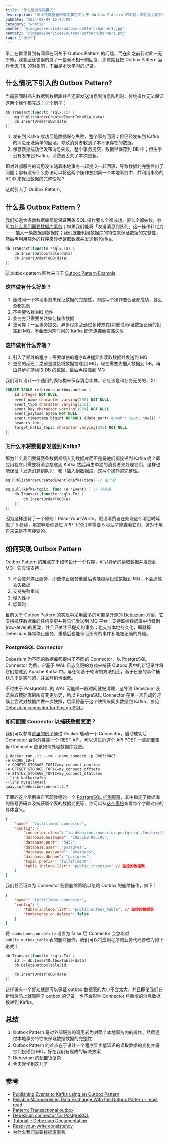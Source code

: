 ```yaml
---
title: "什么是发件箱模式"
description: "早上在群里看到有同事在问关于 Outbox Pattern 的问题，而在此之前我对此一无所知，我甚至还错误的发了一些毫不相干的回复，那就姑且把 Outbox Pattern 当作今天 TIL 的对象吧，下面是本次学习的记录"
pubDate: "2024-08-04 15:43:00"
category: "whatis"
banner: "@images/services/outbox-pattern/banner1.jpg"
banner2: "@images/services/outbox-pattern/banner1.png"
tags: ["技术"]
---
```


早上在群里看到有同事在问关于 Outbox Pattern 的问题，而在此之前我对此一无所知，我甚至还错误的发了一些毫不相干的回复，那就姑且把 Outbox Pattern 当作今天 TIL 的对象吧，下面是本次学习的记录。

## 什么情况下引入的 Outbox Pattern?

当需要同时插入数据到数据库并且还要发送消息到消息队列时，传统操作无法保证这两个操作都完成；举个例子：

```go
db.Transact(func(tx *sqlx.Tx) {
    mq.PublishOrderCreatedEventToKafka(data)
    db.InsertOrderToDB(data)
})
```

1. 发布到 Kafka 成功但是数据保存失败，整个事务回滚；但已经发布到 Kafka 的消息无法简单的回滚，导致消费者收到了本不该存在的数据。
2. 保存数据成功但发布消息失败，整个事务提交，数据已保存到 DB 中；但由于没有发布到 Kafka，消费者丢失了本次更新。

即对外部服务的调用没法随着本地事务一起提交一起回滚，导致数据的完整性出了问题；那有没有什么办法可以将这两个操作放到同一个本地事务中，并利用事务的 ACID 来保证数据的完整性呢？

这就引入了 Outbox Pattern。

## 什么是 Outbox Pattern？

我们知道大多数数据库都能保证两条 SQL 操作要么全都成功，要么全都失败，参见[为什么我们需要数据库事务](https://godruoyi.com/services/why-do-we-need-database-transactions/)；如果我们能将「发送消息到队列」这一操作转化为 —— 插入一条数据到数据库；我们就能利用数据库的特性来保证数据的完整性，然后再利用额外的程序来异步读取数据并发送到 Kafka。

```go
db.Transact(func(tx *sqlx.Tx) {
    db.InsertOutboxTable(data)
    db.InsertOrderToDB(data)
})
```

![outbox pattern](@images/services/outbox-pattern/outbox-pattern.png)
图片来自于 [Outbox Pattern Example](https://github.com/debezium/debezium-examples/tree/main/outbox)

### 这样做有什么好处？

1. 通过同一个本地事务来保证数据的完整性，即这两个操作要么全都成功，要么全都失败
2. 不需要依赖 MQ 组件
3. 业务方只需要关注如何操作数据
4. 更可靠；一旦事务提交，异步程序会通过多种方式(如重试)保证数据正确的投递到 MQ，不会因为短时间的 Kafka 断开连接而投递失败

### 这样做有什么弊端？

1. 引入了额外的程序；需要单独的程序&进程异步读取数据并发送到 MQ
2. 更高的延迟；之前是直接将数据投递到 MQ，现在需要先插入数据到 DB，再由异步程序读取 DB 的数据，最后再投递到 MQ

我们可以设计一个通用的表结构来保存消息实体，它应该是和业务无关的，如：

```sql
CREATE TABLE reference_outbox.outbox (
    id integer NOT NULL,
    event_name character varying(256) NOT NULL,
    event_type character varying(256),
    event_key character varying(1024) NOT NULL,
    event_payload bytea NOT NULL,
    event_timestamp bigint DEFAULT (date_part('epoch'::text, now()) * (1000)::double precision) NOT NULL,
    headers text,
    target_kafka_topic character varying(256) NOT NULL
);
```

### 为什么不将数据都发送到 Kafka?

那为什么我们要将两条数据都插入到数据库而不是将他们都投递到 Kafka 呢？即应用程序只需要将消息投递到 Kafka 然后再由单独的消费者来处理它们，这样也能保证「发送消息到队列」和「插入到数据库」这两个操作的完整性。

```go
mq.PublishOrderCreatedEventToKafka(data) // 生产者

mq.pull(kafka-topic, func (e *Event) { // 消费者
    db.Transact(func(tx *sqlx.Tx) {
        db.InsertOrderToDB(e)
    })
})
```

因为这样违背了一个原则：Read-Your-Wrirte。假设消费者在处理这个消息时延迟了 5 秒钟，那意味着你通过 APP 下的订单需要 5 秒后才能查看它们，这对于用户来说是不可接受的。

## 如何实现 Outbox Pattern

Outbox Pattern 的难点在于如何设计一个程序，可以异步的读取数据并发送到 MQ。它应该支持：

1. 不会意外停止服务，即使停止服务重启后也能继续投递数据到 MQ，不会造成丢失数据
2. 支持失败重试
3. 侵入性小
4. 低延时

目前关于 Outbox Pattern 的实现中采用最多的可能是开源的 [Debezium](https://github.com/debezium/debezium) 方案，它支持捕获数据库的任何变更并将它们发送到 MQ 平台；支持监控数据库中行级别(row-level)的更改，并且只关注已提交的事务；也支持本地持久化，即就算 Debezium 异常停止服务，重启后也能保证所有的事件都能被正确的处理。

### PostgreSQL Connector

Debezium 为不同的数据库都提供了不同的 Connector，以 PostgreSQL Connector 为例，它基于 WAL 日志变更的方式来捕获 Outbox 表中的新记录并将它们投递到 Apache Kafka 中。与任何基于轮询的方法相比，基于日志的事件捕获几乎是实时的，并且开销也很低。

不过由于 PostgreSQL 的 WAL 可能隔一段时间就被清理，这导致 Debezium 没法获取数据库的所有变更历史，所以 PostgreSQL Connector 在第一次启动的时候会尝试对数据库做一次快照，后续将基于这个快照来同步数据到 Kafka，参见 [Debezium connector for PostgreSQL](https://debezium.io/documentation/reference/2.7/connectors/postgresql.html#postgresql-overview)。

### 如何配置 Connector 以捕获数据变更？

我们可以参考[这里的例子](https://debezium.io/documentation/reference/2.7/tutorial.html#starting-kafka-connect)通过 Docker 启动一个 Connector，启动成功后 Connector 会对外暴露一个 REST API，可以通过向这个 API POST 一些配置告诉 Connector 应该如何处理数据库变更。

```
$ docker run -it --rm --name connect -p 8083:8083
-e GROUP_ID=1
-e CONFIG_STORAGE_TOPIC=my_connect_configs
-e OFFSET_STORAGE_TOPIC=my_connect_offsets
-e STATUS_STORAGE_TOPIC=my_connect_statuses
--link kafka:kafka
--link mysql:mysql
quay.io/debezium/connect:2.7
```

下面的这个示例来自官网教程的一个 [PostgreSQL 样例配置](https://debezium.io/documentation/reference/2.7/connectors/postgresql.html#postgresql-example-configuration)，其中指定了数据库的账号密码以及捕获哪个表的数据变更等，你可以从[这个表格](https://debezium.io/documentation/reference/2.7/connectors/postgresql.html#postgresql-connector-properties)查看每个字段对应的具体含义。

```json
{
    "name": "fulfillment-connector",
    "config": {
        "connector.class": "io.debezium.connector.postgresql.PostgresConnector",
        "database.hostname": "192.168.99.100",
        "database.port": "5432",
        "database.user": "postgres",
        "database.password": "postgres",
        "database.dbname": "postgres",
        "topic.prefix": "fulfillment",
        "table.include.list": "public.inventory" // 监控的数据表
    }
}
```

我们甚至可以为 Connector 配置删除策略以忽略 Outbox 的删除操作，如下：

```json
{
    "name": "fulfillment-connector",
    "config": {
        "table.include.list": "public.outbox_table", // 监控的数据表
        "tombstones.on.delete": false
    }
}
```

将 `tombstones.on.delete` 设置为 false 后 Connector 会忽略对 `public.outbox_table` 表的删除操作，我们可以将应用程序的业务代码修改为如下形式：

```go
db.Transact(func(tx *sqlx.Tx) {
    id := db.InsertOutboxTable(data)
    db.DeleteOutboxTable(id)

    db.InsertOrderToDB(data)
})
```

这样做有一个好处就是可以保证 outbox 数据表的大小不会太大，并且即使我们在新增后马上就删除了 outbox 的记录，也不会影响 Connector 将新增的消息数据投递到 Kafka。

## 总结

1. Outbox Pattern 将对外部服务的调用转为对两个本地事务内的操作，然后通过本地事务特性来保证数据数据的完整性
2. Outbox Pattern 的难点在于设计一个程序异步低延迟的读取数据的变化并将它们投递到 MQ，好在我们有现成的解决方案
3. Debezium 的配置很复杂
4. 今天就学到这儿了

## 参考

- [Publishing Events to Kafka using an Outbox Pattern](https://medium.com/contino-engineering/publishing-events-to-kafka-using-a-outbox-pattern-867a48e29d35)
- [Reliable Microservices Data Exchange With the Outbox Pattern - must read](https://debezium.io/blog/2019/02/19/reliable-microservices-data-exchange-with-the-outbox-pattern/)
- [Pattern: Transactional outbox](https://microservices.io/patterns/data/transactional-outbox.html)
- [Debezium connector for PostgreSQL](https://debezium.io/documentation/reference/2.7/connectors/postgresql.html#debezium-connector-for-postgresql)
- [Tutorial :: Debezium Documentation](https://debezium.io/documentation/reference/2.7/tutorial.html#introduction-debezium)
- [Read-your-write consistency](https://arpitbhayani.me/blogs/read-your-write-consistency/)
- [为什么我们需要数据库事务](https://godruoyi.com/services/why-do-we-need-database-transactions/)
